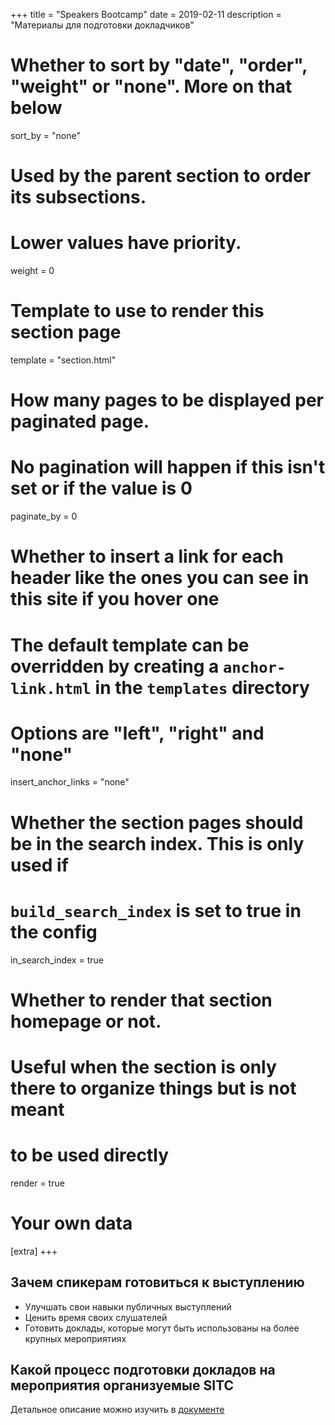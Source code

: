 +++
title = "Speakers Bootcamp"
date = 2019-02-11
description = "Материалы для подготовки докладчиков"

# Whether to sort by "date", "order", "weight" or "none". More on that below
sort_by = "none"

# Used by the parent section to order its subsections.
# Lower values have priority.
weight = 0

# Template to use to render this section page
template = "section.html"

# How many pages to be displayed per paginated page.
# No pagination will happen if this isn't set or if the value is 0
paginate_by = 0

# Whether to insert a link for each header like the ones you can see in this site if you hover one
# The default template can be overridden by creating a `anchor-link.html` in the `templates` directory
# Options are "left", "right" and "none"
insert_anchor_links = "none"

# Whether the section pages should be in the search index. This is only used if
# `build_search_index` is set to true in the config
in_search_index = true

# Whether to render that section homepage or not.
# Useful when the section is only there to organize things but is not meant
# to be used directly
render = true

# Your own data
[extra]
+++

## Зачем спикерам готовиться к выступлению

- Улучшать свои навыки публичных выступлений
- Ценить время своих слушателей
- Готовить доклады, которые могут быть использованы на более крупных мероприятиях

## Какой процесс подготовки докладов на мероприятия организуемые SITC

Детальное описание можно изучить в [документе](https://docs.google.com/document/d/172Vj9_-YttulbnMcbQ1aw4rtw2fvIm0IPKz3FCjGwCg/edit?usp=sharing)
